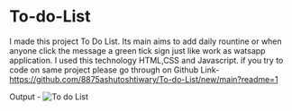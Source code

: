 # To-do-List
I made this project To Do List. Its main aims to add daily rountine or when anyone click the message a green tick  sign just like work as watsapp application. 
I used this technology HTML,CSS and Javascript.
if you try to code on same project please go through on Github Link- https://github.com/8875ashutoshtiwary/To-do-List/new/main?readme=1


Output -
![To do List](https://user-images.githubusercontent.com/108295187/192114525-372d88c8-96bd-4f70-a954-30353ad879bc.png)

